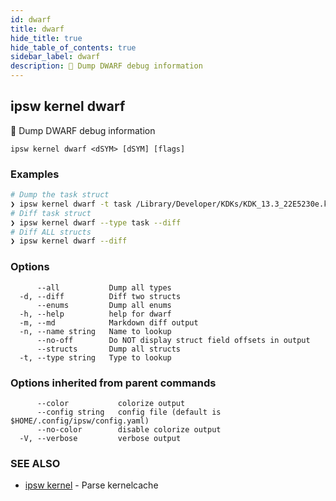 ```yaml
---
id: dwarf
title: dwarf
hide_title: true
hide_table_of_contents: true
sidebar_label: dwarf
description: 🚧 Dump DWARF debug information
---
```

## ipsw kernel dwarf

🚧 Dump DWARF debug information

```
ipsw kernel dwarf <dSYM> [dSYM] [flags]
```

### Examples

```bash
# Dump the task struct
❯ ipsw kernel dwarf -t task /Library/Developer/KDKs/KDK_13.3_22E5230e.kdk/System/Library/Kernels/kernel.development.t6020.dSYM
# Diff task struct
❯ ipsw kernel dwarf --type task --diff
# Diff ALL structs
❯ ipsw kernel dwarf --diff
```

### Options

```
      --all           Dump all types
  -d, --diff          Diff two structs
      --enums         Dump all enums
  -h, --help          help for dwarf
  -m, --md            Markdown diff output
  -n, --name string   Name to lookup
      --no-off        Do NOT display struct field offsets in output
      --structs       Dump all structs
  -t, --type string   Type to lookup
```

### Options inherited from parent commands

```
      --color           colorize output
      --config string   config file (default is $HOME/.config/ipsw/config.yaml)
      --no-color        disable colorize output
  -V, --verbose         verbose output
```

### SEE ALSO

* [ipsw kernel](/docs/cli/ipsw/kernel)	 - Parse kernelcache

